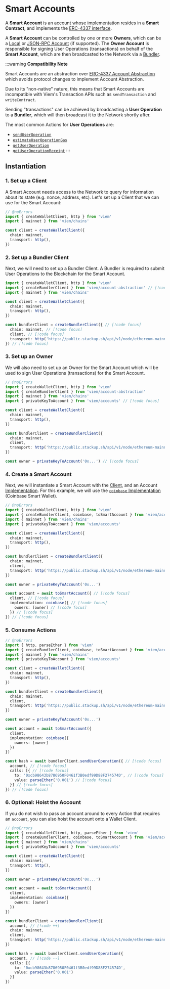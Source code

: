 # Smart Accounts

A **Smart Account** is an account whose implementation resides in a **Smart Contract**, and implements the [ERC-4337 interface](https://eips.ethereum.org/EIPS/eip-4337#account-contract-interface). 

A **Smart Account** can be controlled by one or more **Owners**, which can be a [Local](/docs/accounts/local) or [JSON-RPC Account](/docs/accounts/jsonRpc) (if supported). The **Owner Account** is responsible for signing User Operations (transactions) on behalf of the **Smart Account**, which are then broadcasted to the Network via a [Bundler](https://eips.ethereum.org/EIPS/eip-4337#bundling).

:::warning
**Compatibility Note**

Smart Accounts are an abstraction over [ERC-4337 Account Abstraction](https://eips.ethereum.org/EIPS/eip-4337) which avoids protocol changes to implement Account Abstraction. 

Due to its "non-native" nature, this means that Smart Accounts are incompatible with Viem's Transaction APIs such as `sendTransaction` and `writeContract`.

Sending "transactions" can be achieved by broadcasting a **User Operation** to a **Bundler**, which will then broadcast it to the Network shortly after.

The most common Actions for **User Operations** are:

- [`sendUserOperation`](/account-abstraction/actions/bundler/sendUserOperation)
- [`estimateUserOperationGas`](/account-abstraction/actions/bundler/estimateUserOperationGas)
- [`getUserOperation`](/account-abstraction/actions/bundler/getUserOperation)
- [`getUserOperationReceipt`](/account-abstraction/actions/bundler/getUserOperationReceipt)
:::

## Instantiation

### 1. Set up a Client

A Smart Account needs access to the Network to query for information about its state (e.g. nonce, address, etc). Let's set up a Client that we can use for the Smart Account:

```ts twoslash
// @noErrors
import { createWalletClient, http } from 'viem'
import { mainnet } from 'viem/chains'

const client = createWalletClient({
  chain: mainnet,
  transport: http(),
})
```

### 2. Set up a Bundler Client

Next, we will need to set up a Bundler Client. A Bundler is required to submit User Operations to the Blockchain for the Smart Account.

```ts twoslash
import { createWalletClient, http } from 'viem'
import { createBundlerClient } from 'viem/account-abstraction' // [!code focus]
import { mainnet } from 'viem/chains'

const client = createWalletClient({
  chain: mainnet,
  transport: http(),
})

const bundlerClient = createBundlerClient({ // [!code focus]
  chain: mainnet, // [!code focus]
  client, // [!code focus]
  transport: http('https://public.stackup.sh/api/v1/node/ethereum-mainnet'), // [!code focus]
}) // [!code focus]
```

### 3. Set up an Owner

We will also need to set up an Owner for the Smart Account which will be used to sign User Operations (transactions) for the Smart Account.

```ts twoslash 
// @noErrors
import { createWalletClient, http } from 'viem'
import { createBundlerClient } from 'viem/account-abstraction'
import { mainnet } from 'viem/chains'
import { privateKeyToAccount } from 'viem/accounts' // [!code focus]

const client = createWalletClient({
  chain: mainnet,
  transport: http(),
})

const bundlerClient = createBundlerClient({
  chain: mainnet,
  client,
  transport: http('https://public.stackup.sh/api/v1/node/ethereum-mainnet'),
})

const owner = privateKeyToAccount('0x...') // [!code focus]
```

### 4. Create a Smart Account

Next, we will instantiate a Smart Account with the [Client](/docs/clients/intro), and an Account [Implementation](/account-abstraction/accounts/smart/toSmartAccount#implementation). For this example, we will use the [`coinbase` Implementation](/account-abstraction/accounts/smart/coinbase) (Coinbase Smart Wallet).

```ts twoslash
// @noErrors
import { createWalletClient, http } from 'viem'
import { createBundlerClient, coinbase, toSmartAccount } from 'viem/account-abstraction' // [!code focus]
import { mainnet } from 'viem/chains'
import { privateKeyToAccount } from 'viem/accounts'

const client = createWalletClient({
  chain: mainnet,
  transport: http(),
})

const bundlerClient = createBundlerClient({
  chain: mainnet,
  client,
  transport: http('https://public.stackup.sh/api/v1/node/ethereum-mainnet'),
})

const owner = privateKeyToAccount('0x...')

const account = await toSmartAccount({ // [!code focus]
  client, // [!code focus]
  implementation: coinbase({ // [!code focus]
    owners: [owner] // [!code focus]
  }) // [!code focus]
}) // [!code focus]
```

### 5. Consume Actions

```ts twoslash
// @noErrors
import { http, parseEther } from 'viem'
import { createBundlerClient, coinbase, toSmartAccount } from 'viem/account-abstraction'
import { mainnet } from 'viem/chains'
import { privateKeyToAccount } from 'viem/accounts' 

const client = createWalletClient({
  chain: mainnet,
  transport: http(),
})

const bundlerClient = createBundlerClient({
  chain: mainnet,
  client,
  transport: http('https://public.stackup.sh/api/v1/node/ethereum-mainnet'),
})

const owner = privateKeyToAccount('0x...')

const account = await toSmartAccount({ 
  client, 
  implementation: coinbase({ 
    owners: [owner]
  }) 
}) 

const hash = await bundlerClient.sendUserOperation({ // [!code focus]
  account, // [!code focus]
  calls: [{ // [!code focus]
    to: '0xcb98643b8786950F0461f3B0edf99D88F274574D', // [!code focus]
    value: parseEther('0.001') // [!code focus]
  }] // [!code focus]
}) // [!code focus]
```

### 6. Optional: Hoist the Account

If you do not wish to pass an account around to every Action that requires an `account`, you can also hoist the account onto a Wallet Client.

```ts twoslash 
// @noErrors
import { createWalletClient, http, parseEther } from 'viem'
import { createBundlerClient, coinbase, toSmartAccount } from 'viem/account-abstraction'
import { mainnet } from 'viem/chains'
import { privateKeyToAccount } from 'viem/accounts' 

const client = createWalletClient({
  chain: mainnet,
  transport: http(),
})

const owner = privateKeyToAccount('0x...')

const account = await toSmartAccount({ 
  client, 
  implementation: coinbase({ 
    owners: [owner]
  }) 
}) 

const bundlerClient = createBundlerClient({
  account, // [!code ++]
  chain: mainnet,
  client,
  transport: http('https://public.stackup.sh/api/v1/node/ethereum-mainnet'),
})

const hash = await bundlerClient.sendUserOperation({
  account, // [!code --]
  calls: [{
    to: '0xcb98643b8786950F0461f3B0edf99D88F274574D',
    value: parseEther('0.001')
  }]
})
```